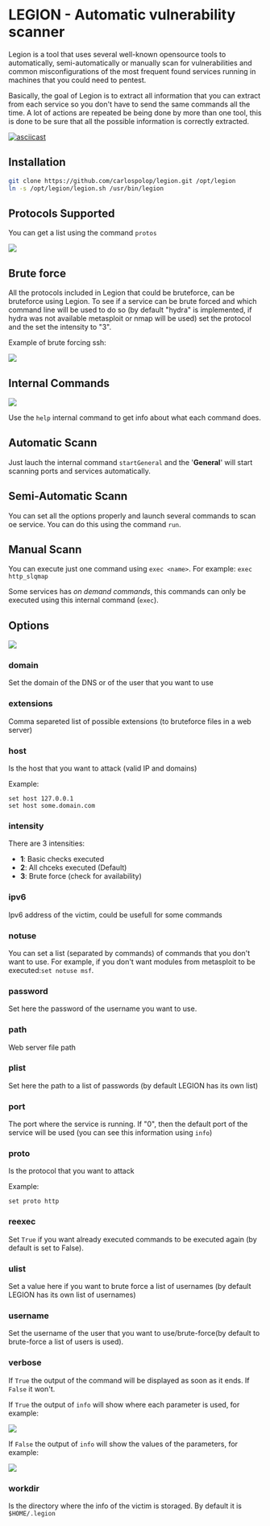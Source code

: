 # LEGION - Automatic vulnerability scanner

Legion is a tool that uses several well-known opensource tools to automatically, semi-automatically or manually scan for vulnerabilities and common misconfigurations of the most frequent found services running in machines that you could need to pentest.

Basically, the goal of Legion is to extract all information that you can extract from each service so you don't have to send the same commands all the time.
A lot of actions are repeated be being done by more than one tool, this is done to be sure that all the possible information is correctly extracted.

[![asciicast](https://asciinema.org/a/250539.png)](https://asciinema.org/a/250539)

## Installation

```sh
git clone https://github.com/carlospolop/legion.git /opt/legion
ln -s /opt/legion/legion.sh /usr/bin/legion
```


## Protocols Supported

You can get a list using the command `protos`

![](https://github.com/carlospolop/legion/blob/master/images/legion-protos.png)

## Brute force
All the protocols included in Legion that could be bruteforce, can be bruteforce using Legion. To see if a service can be brute forced and which command line will be used to do so (by default "hydra" is implemented, if hydra was not available metasploit or nmap will be used) set the protocol and the set the intensity to "3".

Example of brute forcing ssh:

![](https://github.com/carlospolop/legion/blob/master/images/legion-brute.png)

## Internal Commands

![](https://github.com/carlospolop/legion/blob/master/images/internal-commands.png)

Use the `help` internal command to get info about what each command does.

## Automatic Scann

Just lauch the internal command `startGeneral` and the '**General**' will start scanning ports and services automatically.

## Semi-Automatic Scann

You can set all the options properly and launch several commands to scan oe service. You can do this using the command `run`.

## Manual Scann

You can execute just one command using `exec <name>`. For example: `exec http_slqmap`

Some services has *on demand commands*, this commands can only be executed using this internal command (`exec`).

## Options

![](https://github.com/carlospolop/legion/blob/master/images/legion-options.png)

### domain

Set the domain of the DNS or of the user that you want to use

### extensions

Comma separeted list of possible extensions (to bruteforce files in a web server)

### host

Is the host that you want to attack (valid IP and domains)

Example:
```
set host 127.0.0.1
set host some.domain.com
```

### intensity

There are 3 intensities:
- **1**: Basic checks executed
- **2**: All chceks executed (Default)
- **3**: Brute force (check for availability)

### ipv6

Ipv6 address of the victim, could be usefull for some commands

### notuse

You can set a list (separated by commands) of commands that you don't want to use. For example, if you don't want modules from metasploit to be executed:`set notuse msf`.

### password

Set here the password of the username you want to use.

### path

Web server file path

### plist

Set here the path to a list of passwords (by default LEGION has its own list)

### port

The port where the service is running. If "0", then the default port of the service will be used (you can see this information using `info`)

### proto

Is the protocol that you want to attack

Example: 
```
set proto http
```

### reexec

Set `True` if you want already executed commands to be executed again (by default is set to False).

### ulist

Set a value here if you want to brute force a list of usernames (by default LEGION has its own list of usernames)

### username

Set the username of the user that you want to use/brute-force(by default to brute-force a list of users is used).


### verbose

If `True` the output of the command will be displayed as soon as it ends. If `False` it won't.

If `True` the output of `info` will show where each parameter is used, for example:

![](https://github.com/carlospolop/legion/blob/master/images/info-verbose-true.png)

If `False` the output of `info` will show the values of the parameters, for example:

![](https://github.com/carlospolop/legion/blob/master/images/info-verbose-false.png)

### workdir

Is the directory where the info of the victim is storaged. By default it is `$HOME/.legion`




